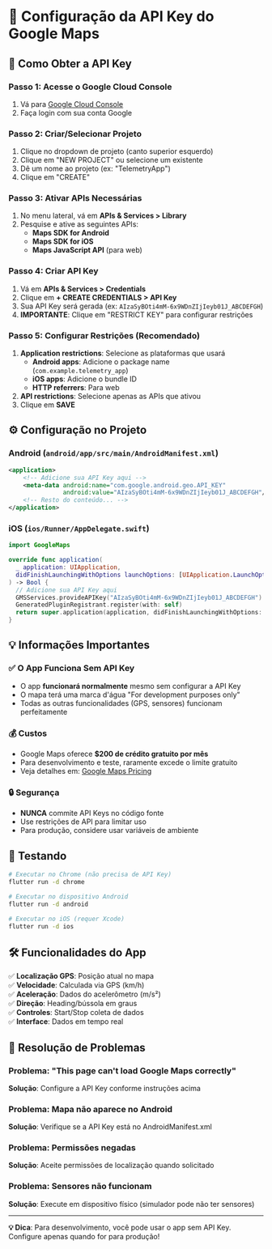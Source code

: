 # 🔑 Configuração da API Key do Google Maps

## 📍 Como Obter a API Key

### Passo 1: Acesse o Google Cloud Console

1. Vá para [Google Cloud Console](https://console.cloud.google.com/)
2. Faça login com sua conta Google

### Passo 2: Criar/Selecionar Projeto

1. Clique no dropdown de projeto (canto superior esquerdo)
2. Clique em "NEW PROJECT" ou selecione um existente
3. Dê um nome ao projeto (ex: "TelemetryApp")
4. Clique em "CREATE"

### Passo 3: Ativar APIs Necessárias

1. No menu lateral, vá em **APIs & Services > Library**
2. Pesquise e ative as seguintes APIs:
   - **Maps SDK for Android**
   - **Maps SDK for iOS**
   - **Maps JavaScript API** (para web)

### Passo 4: Criar API Key

1. Vá em **APIs & Services > Credentials**
2. Clique em **+ CREATE CREDENTIALS > API Key**
3. Sua API Key será gerada (ex: `AIzaSyBOti4mM-6x9WDnZIjIeyb01J_ABCDEFGH`)
4. **IMPORTANTE**: Clique em "RESTRICT KEY" para configurar restrições

### Passo 5: Configurar Restrições (Recomendado)

1. **Application restrictions**: Selecione as plataformas que usará
   - **Android apps**: Adicione o package name (`com.example.telemetry_app`)
   - **iOS apps**: Adicione o bundle ID
   - **HTTP referrers**: Para web
2. **API restrictions**: Selecione apenas as APIs que ativou
3. Clique em **SAVE**

## ⚙️ Configuração no Projeto

### Android (`android/app/src/main/AndroidManifest.xml`)

```xml
<application>
    <!-- Adicione sua API Key aqui -->
    <meta-data android:name="com.google.android.geo.API_KEY"
               android:value="AIzaSyBOti4mM-6x9WDnZIjIeyb01J_ABCDEFGH"/>
    <!-- Resto do conteúdo... -->
</application>
```

### iOS (`ios/Runner/AppDelegate.swift`)

```swift
import GoogleMaps

override func application(
  _ application: UIApplication,
  didFinishLaunchingWithOptions launchOptions: [UIApplication.LaunchOptionsKey: Any]?
) -> Bool {
  // Adicione sua API Key aqui
  GMSServices.provideAPIKey("AIzaSyBOti4mM-6x9WDnZIjIeyb01J_ABCDEFGH")
  GeneratedPluginRegistrant.register(with: self)
  return super.application(application, didFinishLaunchingWithOptions: launchOptions)
}
```

## 💡 Informações Importantes

### ✅ O App Funciona Sem API Key

- O app **funcionará normalmente** mesmo sem configurar a API Key
- O mapa terá uma marca d'água "For development purposes only"
- Todas as outras funcionalidades (GPS, sensores) funcionam perfeitamente

### 💰 Custos

- Google Maps oferece **$200 de crédito gratuito por mês**
- Para desenvolvimento e teste, raramente excede o limite gratuito
- Veja detalhes em: [Google Maps Pricing](https://cloud.google.com/maps-platform/pricing)

### 🔒 Segurança

- **NUNCA** commite API Keys no código fonte
- Use restrições de API para limitar uso
- Para produção, considere usar variáveis de ambiente

## 🚀 Testando

```bash
# Executar no Chrome (não precisa de API Key)
flutter run -d chrome

# Executar no dispositivo Android
flutter run -d android

# Executar no iOS (requer Xcode)
flutter run -d ios
```

## 🛠 Funcionalidades do App

✅ **Localização GPS**: Posição atual no mapa  
✅ **Velocidade**: Calculada via GPS (km/h)  
✅ **Aceleração**: Dados do acelerômetro (m/s²)  
✅ **Direção**: Heading/bússola em graus  
✅ **Controles**: Start/Stop coleta de dados  
✅ **Interface**: Dados em tempo real

## 🐛 Resolução de Problemas

### Problema: "This page can't load Google Maps correctly"

**Solução**: Configure a API Key conforme instruções acima

### Problema: Mapa não aparece no Android

**Solução**: Verifique se a API Key está no AndroidManifest.xml

### Problema: Permissões negadas

**Solução**: Aceite permissões de localização quando solicitado

### Problema: Sensores não funcionam

**Solução**: Execute em dispositivo físico (simulador pode não ter sensores)

---

**💡 Dica**: Para desenvolvimento, você pode usar o app sem API Key. Configure apenas quando for para produção!
